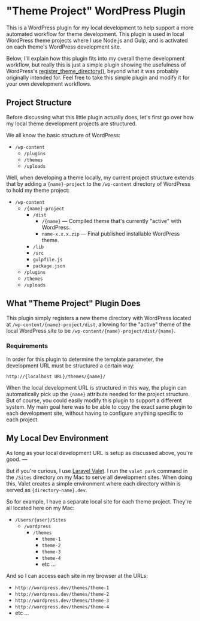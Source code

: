 # "Theme Project" WordPress Plugin

This is a WordPress plugin for my local development to help support a more automated workflow for theme development. This plugin is used in local WordPress theme projects where I use Node.js and Gulp, and is activated on each theme's WordPress development site.

Below, I'll explain how this plugin fits into my overall theme development workflow, but really this is just a simple plugin showing the usefulness of WordPress's [register_theme_directory()](https://codex.wordpress.org/Function_Reference/register_theme_directory), beyond what it was probably originally intended for. Feel free to take this simple plugin and modify it for your own development workflows.

## Project Structure

Before discussing what this little plugin actually does, let's first go over how my local theme development projects are structured.

We all know the basic structure of WordPress:

* `/wp-content`
	* `/plugins`
	* `/themes`
	* `/uploads`

Well, when developing a theme locally, my current project structure extends that by adding a `{name}-project` to the `/wp-content` directory of WordPress to hold my theme project:

* `/wp-content`
	* `/{name}-project`
		* `/dist`
			* `/{name}` &mdash; Compiled theme that's currently "active" with WordPress.
			* `name-x.x.x.zip` &mdash; Final published installable WordPress theme.
		* `/lib`
		* `/src`
		* `gulpfile.js`
		* `package.json`
	* `/plugins`
	* `/themes`
	* `/uploads`

## What "Theme Project" Plugin Does

This plugin simply registers a new theme directory with WordPress located at `/wp-content/{name}-project/dist`, allowing for the "active" theme of the local WordPress site to be `/wp-content/{name}-project/dist/{name}`.

### Requirements

In order for this plugin to determine the template parameter, the development URL must be structured a certain way:

 	http://{localhost URL}/themes/{name}/

When the local development URL is structured in this way, the plugin can automatically pick up the `{name}` attribute needed for the project structure. But of course, you could easily modify this plugin to support a different system. My main goal here was to be able to copy the exact same plugin to each development site, without having to configure anything specific to each project.

## My Local Dev Environment

As long as your local development URL is setup as discussed above, you're good. &mdash;

But if you're curious, I use [Laravel Valet](https://laravel.com/docs/valet). I run the `valet park` command in the `/Sites` directory on my Mac to serve all development sites. When doing this, Valet creates a simple environment where each directory within is served as `{directory-name}.dev`.

So for example, I have a separate local site for each theme project. They're all located here on my Mac:

* `/Users/{user}/Sites`
	* `/wordpress`
		* `/themes`
			* `theme-1`
			* `theme-2`
			* `theme-3`
			* `theme-4`
			* etc ...

And so I can access each site in my browser at the URLs:

* `http://wordpress.dev/themes/theme-1`
* `http://wordpress.dev/themes/theme-2`
* `http://wordpress.dev/themes/theme-3`
* `http://wordpress.dev/themes/theme-4`
* etc ...
